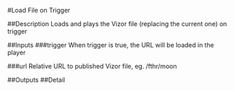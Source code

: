 #Load File on Trigger

##Description
Loads and plays the Vizor file (replacing the current one) on trigger

##Inputs
###trigger
When trigger is true, the URL will be loaded in the player

###url
Relative URL to published Vizor file, eg. /fthr/moon

##Outputs
##Detail


